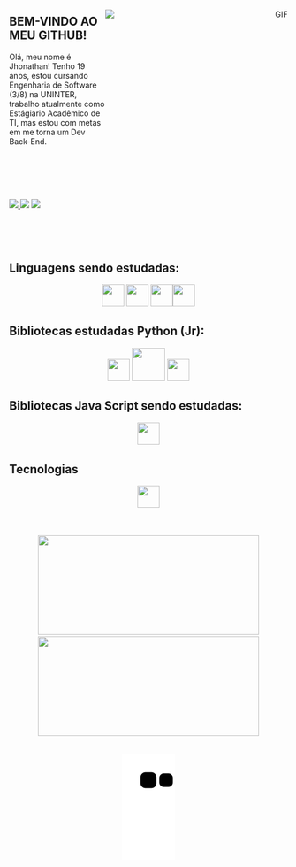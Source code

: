 <div align="right" style="margin-top: 20px; margin-bottom: 20px;">
  <img align="right" alt="GIF" src="https://github.com/abhisheknaiidu/abhisheknaiidu/blob/master/code.gif?raw=true" width="330" height="310" />
</div>


<div align= "left">

## BEM-VINDO AO MEU GITHUB!

Olá, meu nome é Jhonathan!
Tenho 19 anos, estou cursando Engenharia de Software (3/8) na UNINTER, trabalho atualmente como Estágiario Acadêmico de TI, mas estou com metas em me torna um Dev Back-End. 
</div>



<br/>
<br/>
<br/>
<br/>

<p align= "left">
<a href="https://instagram.com/seu-usuário-instagram-aqui" target="_blank"><img src="https://img.shields.io/badge/-Instagram-%23E4405F?style=for-the-badge&logo=instagram&logoColor=white" target="_blank"> </a>
<a href = "mailto:jhonathan.turial@hotmail.com"><img src="https://img.shields.io/badge/Gmail-D14836?style=for-the-badge&logo=gmail&logoColor=white" target="_blank"></a>
<a href="https://www.linkedin.com/in/jhonathan-turial-7367571aa/" target="_blank"><img src="https://img.shields.io/badge/-LinkedIn-%230077B5?style=for-the-badge&logo=linkedin&logoColor=white" target="_blank"></a>
</p>

<h2></h2>

<br/>
<br/>
<h2>Linguagens sendo estudadas:</h2>
<div align="center">
<img src="https://cdn.jsdelivr.net/gh/devicons/devicon/icons/python/python-original.svg" width = "40" height = "40">  <img 
 src="https://cdn.jsdelivr.net/gh/devicons/devicon/icons/javascript/javascript-original.svg" width = "40" height = "40" />
 <img src="https://cdn.jsdelivr.net/gh/devicons/devicon/icons/html5/html5-original.svg" width = "40" height = "40"/><img 
  src="https://cdn.jsdelivr.net/gh/devicons/devicon/icons/css3/css3-original.svg" width = "40" height = "40" />
</div>

 
<h2>Bibliotecas estudadas Python (Jr):</h2>
<div align="center">
 <img src="https://cdn.jsdelivr.net/gh/devicons/devicon/icons/numpy/numpy-original.svg" width = "40" height = "40" /> <img
 src="https://cdn.iconscout.com/icon/free/png-512/free-spark-20-458193.png?f=avif&w=256" width = "60" height = "60" /> <img 
 src="https://cdn.jsdelivr.net/gh/devicons/devicon/icons/pandas/pandas-original.svg" width = "40" height = "40" />
 </div>
 
<h2> Bibliotecas Java Script sendo estudadas: </h2>
<div align= "center">
<img src="https://cdn.jsdelivr.net/gh/devicons/devicon/icons/nodejs/nodejs-original.svg" width = "40" height = "40" />
</div>
  
<h2>Tecnologias</h2>
<div align= "center">
<img src="https://cdn.jsdelivr.net/gh/devicons/devicon/icons/jupyter/jupyter-original-wordmark.svg" width = "40" height = "40" /> 
</div>
<br/>

<h2></h2>

<div align="center">
  <a href="https://github.com/jhonathanturial">
    <img height="180em" width="400px" src="https://github-readme-stats.vercel.app/api/top-langs/?username=jhonathanturial&layout=compact&langs_count=7&theme=dracula" />
    <img height="180em" width="400px" src="https://github-readme-stats.vercel.app/api?username=jhonathanturial&show_icons=true&theme=dracula&include_all_commits=true&count_private=true" />
  </a>
  
</div>
  
<h2></h2>
  
<div align="center">

![Snake animation](https://github.com/jhonathanturial/jhonathanturial/blob/output/github-contribution-grid-snake.svg)

</div>
  
<h2></h2>
